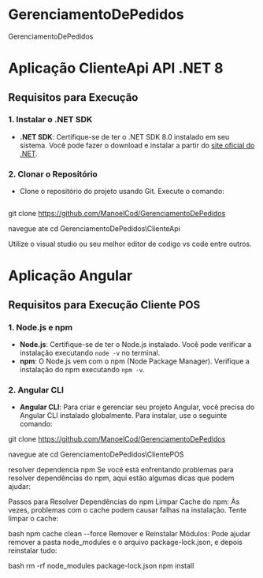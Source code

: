 # GerenciamentoDePedidos
GerenciamentoDePedidos

# Aplicação ClienteApi API .NET 8

## Requisitos para Execução

### 1. Instalar o .NET SDK
- **.NET SDK**: Certifique-se de ter o .NET SDK 8.0 instalado em seu sistema. Você pode fazer o download e instalar a partir do [site oficial do .NET](https://dotnet.microsoft.com/download).

### 2. Clonar o Repositório
- Clone o repositório do projeto usando Git. Execute o comando:
  ```bash

git clone  https://github.com/ManoelCod/GerenciamentoDePedidos

navegue ate cd  GerenciamentoDePedidos\ClienteApi

Utilize o visual studio ou seu melhor editor de codigo vs code entre outros.


# Aplicação Angular

## Requisitos para Execução Cliente POS

### 1. Node.js e npm
- **Node.js**: Certifique-se de ter o Node.js instalado. Você pode verificar a instalação executando `node -v` no terminal.
- **npm**: O Node.js vem com o npm (Node Package Manager). Verifique a instalação do npm executando `npm -v`.

### 2. Angular CLI
- **Angular CLI**: Para criar e gerenciar seu projeto Angular, você precisa do Angular CLI instalado globalmente. Para instalar, use o seguinte comando:

git clone  https://github.com/ManoelCod/GerenciamentoDePedidos

navegue ate cd  GerenciamentoDePedidos\ClientePOS

resolver dependencia npm
Se você está enfrentando problemas para resolver dependências do npm, aqui estão algumas dicas que podem ajudar:

Passos para Resolver Dependências do npm
Limpar Cache do npm: Às vezes, problemas com o cache podem causar falhas na instalação. Tente limpar o cache:

bash
npm cache clean --force
Remover e Reinstalar Módulos: Pode ajudar remover a pasta node_modules e o arquivo package-lock.json, e depois reinstalar tudo:

bash
rm -rf node_modules package-lock.json
npm install